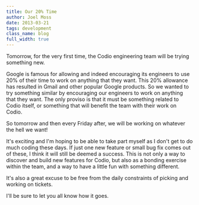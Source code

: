 ```yaml
---
title: Our 20% Time
author: Joel Moss
date: 2013-03-21
tags: development
class_name: blog
full_width: true
---
```


Tomorrow, for the very first time, the Codio engineering team will be trying something new.

Google is famous for allowing and indeed encouraging its engineers to use 20% of their time to work on anything that they want. This 20% allowance has resulted in Gmail and other popular Google products. So we wanted to try something similar by encouraging our engineers to work on anything that they want. The only proviso is that it must be something related to Codio itself, or something that will benefit the team with their work on Codio.

So tomorrow and then every Friday after, we will be working on whatever the hell we want!

It's exciting and I'm hoping to be able to take part myself as I don't get to do much coding these days. If just one new feature or small bug fix comes out of these, I think it will still be deemed a success. This is not only a way to discover and build new features for Codio, but also as a bonding exercise within the team, and a way to have a little fun with something different.

It's also a great excuse to be free from the daily constraints of picking and working on tickets.

I'll be sure to let you all know how it goes.